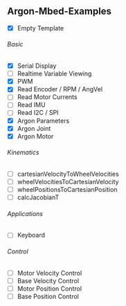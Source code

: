 ## Argon-Mbed-Examples
- [X] Empty Template

###### Basic
- [X] Serial Display
- [ ] Realtime Variable Viewing
- [X] PWM
- [X] Read Encoder / RPM / AngVel
- [ ] Read Motor Currents
- [ ] Read IMU
- [ ] Read I2C / SPI
- [X] Argon Parameters
- [X] Argon Joint
- [X] Argon Motor
###### Kinematics
- [ ] cartesianVelocityToWheelVelocities
- [ ] wheelVelocitiesToCartesianVelocity
- [ ] wheelPositionsToCartesianPosition
- [ ] calcJacobianT
###### Applications
- [ ] Keyboard
###### Control
- [ ] Motor Velocity Control
- [ ] Base Velocity Control
- [ ] Motor Position Control
- [ ] Base Position Control

